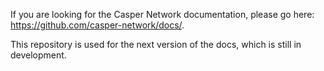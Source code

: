 If you are looking for the Casper Network documentation, please go here: https://github.com/casper-network/docs/.

This repository is used for the next version of the docs, which is still in development. 
